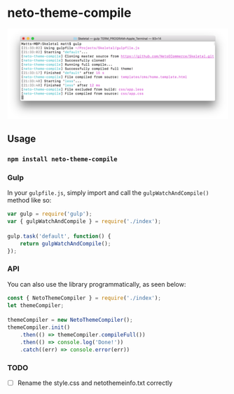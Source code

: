 # neto-theme-compile
![Gulp example](doc/gulp.png)

## Usage

### `npm install neto-theme-compile`

### Gulp
In your `gulpfile.js`, simply import and call the `gulpWatchAndCompile()` method like so:
```javascript
var gulp = require('gulp');
var { gulpWatchAndCompile } = require('./index');

gulp.task('default', function() {
    return gulpWatchAndCompile();
});
```

### API
You can also use the library programmatically, as seen below:
```javascript
const { NetoThemeCompiler } = require('./index');
let themeCompiler;

themeCompiler = new NetoThemeCompiler();
themeCompiler.init()
    .then(() => themeCompiler.compileFull())
    .then(() => console.log('Done!'))
    .catch((err) => console.error(err))
```

### TODO
- [ ] Rename the style.css and netothemeinfo.txt correctly